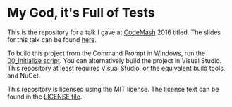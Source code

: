 # My God, it's Full of Tests

This is the repository for a talk I gave at [CodeMash](http://www.codemash.org/) 2016 titled. The slides for this talk can be found [here](slides.pdf).

To build this project from the Command Prompt in Windows, run the [00_Initialize script](00_Initialize.bat). You can alternatively build the project in Visual Studio. This repository at least requires Visual Studio, or the equivalent build tools, and NuGet.

This repository is licensed using the MIT license. The license text can be found in the [LICENSE file](LICENSE).